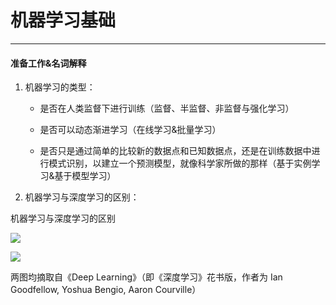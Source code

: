 # 机器学习基础

---

#### 准备工作&名词解释

1. 机器学习的类型：
   
   * 是否在人类监督下进行训练（监督、半监督、非监督与强化学习）
   
   * 是否可以动态渐进学习（在线学习&批量学习）
   
   * 是否只是通过简单的比较新的数据点和已知数据点，还是在训练数据中进行模式识别，以建立一个预测模型，就像科学家所做的那样（基于实例学习&基于模型学习）

2. 机器学习与深度学习的区别：

机器学习与深度学习的区别

![](C:\Users\qiaoz\AppData\Roaming\marktext\images\2022-01-31-22-27-01-image.png)

![](C:\Users\qiaoz\AppData\Roaming\marktext\images\2022-01-31-22-27-57-image.png)

两图均摘取自《Deep Learning》（即《深度学习》花书版，作者为 Ian Goodfellow, Yoshua Bengio, Aaron Courville）


